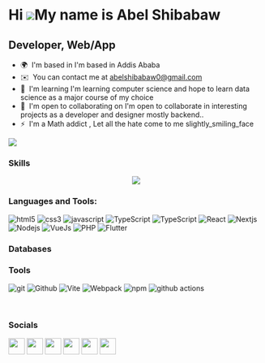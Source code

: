Hi ![](https://user-images.githubusercontent.com/18350557/176309783-0785949b-9127-417c-8b55-ab5a4333674e.gif)My name is Abel Shibabaw
=====================================================================================================================================

Developer, Web/App
------------------

* 🌍  I'm based in I'm based in Addis Ababa
* ✉️  You can contact me at [abelshibabaw0@gmail.com](mailto:abelshibabaw0@gmail.com)
* 🧠  I'm learning I'm learning computer science and hope to learn data science as a major course of my choice
* 🤝  I'm open to collaborating on I'm open to collaborate in interesting projects as a developer and designer mostly backend..
* ⚡  I'm a Math addict , Let all the hate come to me slightly\_smiling\_face

<a href="https://www.twitter.com/sarcisticlove" target="_blank" rel="noreferrer"><img
src="https://img.shields.io/twitter/follow/sarcisticlove?logo=twitter&style=for-the-badge&color=0891b2&labelColor=1c1917"
/></a>

### Skills

<p align="center">
  <a href="https://skillicons.dev">
    <img src="https://skillicons.dev/icons?i=git,kubernetes,docker,c,cpp,css,dart,figma,flutter,github,html,java,js,kotlin,linux,mongodb,mysql,netlify,nodejs,postgres,postman,react,tailwind,vite" />
  </a>
</p>

### Languages and Tools:

<p>
<img alt="html5" src="https://img.shields.io/badge/-HTML5-E34F26?style=flat-square&logo=html5&logoColor=white" />
<img alt="css3" src="https://img.shields.io/badge/-CSS3-2088F2?style=flat-square&logo=css3&logoColor=white" />
<img alt="javascript" src="https://img.shields.io/badge/-JavaScript-2088F2?style=flat-square&logo=Javascript&logoColor=white" />
<img alt="TypeScript" src="https://img.shields.io/badge/-TypeScript-007ACC?style=flat-square&logo=typescript&logoColor=white" />
<img alt="TypeScript" src="https://img.shields.io/badge/-Tailwindcss-38BDF8?style=flat-square&logo=tailwindcss&logoColor=white" />
<img alt="React" src="https://img.shields.io/badge/-React-149ECA?style=flat-square&logo=react&logoColor=white" />
<img alt="Nextjs" src="https://img.shields.io/badge/-Nextjs-000000?style=flat-square&logo=next.js&logoColor=white" />
<img alt="Nodejs" src="https://img.shields.io/badge/-Nodejs-43853d?style=flat-square&logo=Node.js&logoColor=white" />
<img alt="VueJs" src="https://img.shields.io/badge/-Vue-267E7C?style=flat-square&logo=vue.js&logoColor=white" />
<img alt="PHP" src="https://img.shields.io/badge/-PHP-4D588E?style=flat-square&logo=php&logoColor=white" />
<!-- <img alt="Laravel" src="https://img.shields.io/badge/-Laravel-E8392C?style=flat-square&logo=laravel&logoColor=white" /> -->
<img alt="Flutter" src="https://img.shields.io/badge/-Flutter-66B1F1?style=flat-square&logo=flutter&logoColor=white" />
<h3>Databases</h3>
<h3>Tools</h3>
<p>
<img alt="git" src="https://img.shields.io/badge/-Git-F05032?style=flat-square&logo=git&logoColor=white" />
<img alt="Github" src="https://img.shields.io/badge/-Github-000000?style=flat-square&logo=github&logoColor=white" />
<img alt="Vite" src="https://img.shields.io/badge/-Vite-8E6FFE?style=flat-square&logo=vite&logoColor=white" />
<img alt="Webpack" src="https://img.shields.io/badge/-Webpack-8DD6F9?style=flat-square&logo=webpack&logoColor=white" /> 
<img alt="npm" src="https://img.shields.io/badge/-NPM-CB3837?style=flat-square&logo=npm&logoColor=white" />
<img alt="github actions" src="https://img.shields.io/badge/-Github_Actions-2088FF?style=flat-square&logo=github-actions&logoColor=white" />
</p>

<br />



### Socials

<p align="left"> <a href="https://www.facebook.com/abelshibabaw" target="_blank" rel="noreferrer"><img src="https://raw.githubusercontent.com/danielcranney/readme-generator/main/public/icons/socials/facebook.svg" width="32" height="32" /></a> <a href="https://www.github.com/abel-cosmic" target="_blank" rel="noreferrer"><img src="https://raw.githubusercontent.com/danielcranney/readme-generator/main/public/icons/socials/github.svg" width="32" height="32" /></a> <a href="http://www.instagram.com/__.abel_" target="_blank" rel="noreferrer"><img src="https://raw.githubusercontent.com/danielcranney/readme-generator/main/public/icons/socials/instagram.svg" width="32" height="32" /></a> <a href="https://www.linkedin.com/in/https://www.linkedin.com/in/abel-shibabaw-4b3b6125a/" target="_blank" rel="noreferrer"><img src="https://raw.githubusercontent.com/danielcranney/readme-generator/main/public/icons/socials/linkedin.svg" width="32" height="32" /></a> <a href="https://www.stackoverflow.com/users/21054044/abelcosmic" target="_blank" rel="noreferrer"><img src="https://raw.githubusercontent.com/danielcranney/readme-generator/main/public/icons/socials/stackoverflow.svg" width="32" height="32" /></a> <a href="https://www.twitter.com/sarcisticlove" target="_blank" rel="noreferrer"><img src="https://raw.githubusercontent.com/danielcranney/readme-generator/main/public/icons/socials/twitter.svg" width="32" height="32" /></a></p>
